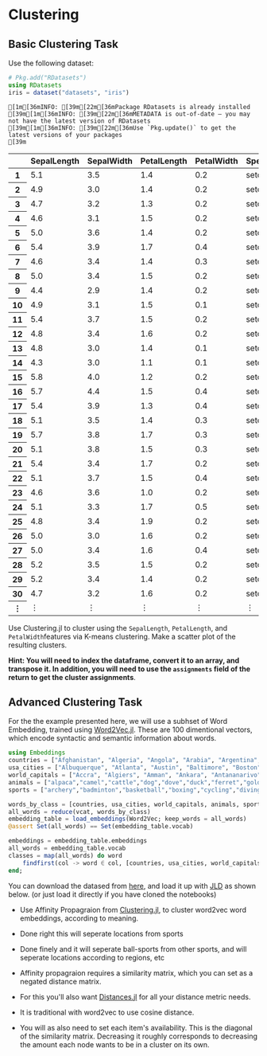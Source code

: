 
# Clustering


## Basic Clustering Task

Use the following dataset:


```julia
# Pkg.add("RDatasets")
using RDatasets
iris = dataset("datasets", "iris")
```

    [1m[36mINFO: [39m[22m[36mPackage RDatasets is already installed
    [39m[1m[36mINFO: [39m[22m[36mMETADATA is out-of-date — you may not have the latest version of RDatasets
    [39m[1m[36mINFO: [39m[22m[36mUse `Pkg.update()` to get the latest versions of your packages
    [39m




<table class="data-frame"><thead><tr><th></th><th>SepalLength</th><th>SepalWidth</th><th>PetalLength</th><th>PetalWidth</th><th>Species</th></tr></thead><tbody><tr><th>1</th><td>5.1</td><td>3.5</td><td>1.4</td><td>0.2</td><td>setosa</td></tr><tr><th>2</th><td>4.9</td><td>3.0</td><td>1.4</td><td>0.2</td><td>setosa</td></tr><tr><th>3</th><td>4.7</td><td>3.2</td><td>1.3</td><td>0.2</td><td>setosa</td></tr><tr><th>4</th><td>4.6</td><td>3.1</td><td>1.5</td><td>0.2</td><td>setosa</td></tr><tr><th>5</th><td>5.0</td><td>3.6</td><td>1.4</td><td>0.2</td><td>setosa</td></tr><tr><th>6</th><td>5.4</td><td>3.9</td><td>1.7</td><td>0.4</td><td>setosa</td></tr><tr><th>7</th><td>4.6</td><td>3.4</td><td>1.4</td><td>0.3</td><td>setosa</td></tr><tr><th>8</th><td>5.0</td><td>3.4</td><td>1.5</td><td>0.2</td><td>setosa</td></tr><tr><th>9</th><td>4.4</td><td>2.9</td><td>1.4</td><td>0.2</td><td>setosa</td></tr><tr><th>10</th><td>4.9</td><td>3.1</td><td>1.5</td><td>0.1</td><td>setosa</td></tr><tr><th>11</th><td>5.4</td><td>3.7</td><td>1.5</td><td>0.2</td><td>setosa</td></tr><tr><th>12</th><td>4.8</td><td>3.4</td><td>1.6</td><td>0.2</td><td>setosa</td></tr><tr><th>13</th><td>4.8</td><td>3.0</td><td>1.4</td><td>0.1</td><td>setosa</td></tr><tr><th>14</th><td>4.3</td><td>3.0</td><td>1.1</td><td>0.1</td><td>setosa</td></tr><tr><th>15</th><td>5.8</td><td>4.0</td><td>1.2</td><td>0.2</td><td>setosa</td></tr><tr><th>16</th><td>5.7</td><td>4.4</td><td>1.5</td><td>0.4</td><td>setosa</td></tr><tr><th>17</th><td>5.4</td><td>3.9</td><td>1.3</td><td>0.4</td><td>setosa</td></tr><tr><th>18</th><td>5.1</td><td>3.5</td><td>1.4</td><td>0.3</td><td>setosa</td></tr><tr><th>19</th><td>5.7</td><td>3.8</td><td>1.7</td><td>0.3</td><td>setosa</td></tr><tr><th>20</th><td>5.1</td><td>3.8</td><td>1.5</td><td>0.3</td><td>setosa</td></tr><tr><th>21</th><td>5.4</td><td>3.4</td><td>1.7</td><td>0.2</td><td>setosa</td></tr><tr><th>22</th><td>5.1</td><td>3.7</td><td>1.5</td><td>0.4</td><td>setosa</td></tr><tr><th>23</th><td>4.6</td><td>3.6</td><td>1.0</td><td>0.2</td><td>setosa</td></tr><tr><th>24</th><td>5.1</td><td>3.3</td><td>1.7</td><td>0.5</td><td>setosa</td></tr><tr><th>25</th><td>4.8</td><td>3.4</td><td>1.9</td><td>0.2</td><td>setosa</td></tr><tr><th>26</th><td>5.0</td><td>3.0</td><td>1.6</td><td>0.2</td><td>setosa</td></tr><tr><th>27</th><td>5.0</td><td>3.4</td><td>1.6</td><td>0.4</td><td>setosa</td></tr><tr><th>28</th><td>5.2</td><td>3.5</td><td>1.5</td><td>0.2</td><td>setosa</td></tr><tr><th>29</th><td>5.2</td><td>3.4</td><td>1.4</td><td>0.2</td><td>setosa</td></tr><tr><th>30</th><td>4.7</td><td>3.2</td><td>1.6</td><td>0.2</td><td>setosa</td></tr><tr><th>&vellip;</th><td>&vellip;</td><td>&vellip;</td><td>&vellip;</td><td>&vellip;</td><td>&vellip;</td></tr></tbody></table>



Use Clustering.jl to cluster using the `SepalLength`, `PetalLength`, and `PetalWidth`features via K-means clustering. Make a scatter plot of the resulting clusters.

**Hint: You will need to index the dataframe, convert it to an array, and transpose it. In addition, you will need to use the `assignments` field of the return to get the cluster assignments**.

## Advanced Clustering Task

For the the example presented here, we will use a subhset of Word Embedding, trained using [Word2Vec.jl](https://github.com/tanmaykm/Word2Vec.jl).
These are 100 dimentional vectors, which encode syntactic and semantic information about words.


```julia
using Embeddings
countries = ["Afghanistan", "Algeria", "Angola", "Arabia", "Argentina", "Australia", "Bangladesh", "Brazil", "Britain", "Canada", "China", "Colombia", "Congo", "Egypt", "England", "Ethiopia", "France", "Germany", "Ghana", "India", "Indonesia", "Iran", "Iraq", "Ireland", "Italy", "Japan", "Kenya", "Korea", "Madagascar", "Malaysia", "Mexico", "Morocco", "Mozambique", "Myanmar", "Nepal", "Nigeria", "Pakistan", "Peru", "Philippines", "Poland", "Russia", "South", "Spain", "Sudan", "Tanzania", "Thailand", "Uganda", "Ukraine", "Usa", "Uzbekistan", "Venezuela", "Vietnam", "Wales", "Yemen"]
usa_cities = ["Albuquerque", "Atlanta", "Austin", "Baltimore", "Boston", "Charlotte", "Chicago", "Columbus", "Dallas", "Denver", "Detroit", "Francisco", "Fresno", "Houston", "Indianapolis", "Jacksonville", "Las", "Louisville", "Memphis", "Mesa", "Milwaukee", "Nashville", "Omaha", "Philadelphia", "Phoenix", "Portland", "Raleigh", "Sacramento", "San", "Seattle", "Tucson", "Vegas", "Washington"]
world_capitals = ["Accra", "Algiers", "Amman", "Ankara", "Antananarivo", "Athens", "Baghdad", "Baku", "Bangkok", "Beijing", "Beirut", "Berlin", "Bogotá", "Brasília", "Bucharest", "Budapest", "Cairo", "Caracas", "Damascus", "Dhaka", "Hanoi", "Havana", "Jakarta", "Kabul", "Kampala", "Khartoum", "Kinshasa", "Kyiv", "Lima", "London", "Luanda", "Madrid", "Manila", "Minsk", "Moscow", "Nairobi", "Paris", "Pretoria", "Pyongyang", "Quito", "Rabat", "Riyadh", "Rome", "Santiago", "Seoul", "Singapore", "Stockholm", "Taipei", "Tashkent", "Tehran", "Tokyo", "Vienna", "Warsaw", "Yaoundé"]
animals = ["alpaca","camel","cattle","dog","dove","duck","ferret","goldfish","goose","rat","llama","mouse","pigeon","yak"]
sports = ["archery","badminton","basketball","boxing","cycling","diving","equestrian","fencing","field","football","golf","gymnastics","handball","hockey","judo","kayak","pentathlon","polo","rowing","rugby","sailing","shooting","soccer","swimming","taekwondo","tennis","triathlon","volleyball","weightlifting","wrestling"]

words_by_class = [countries, usa_cities, world_capitals, animals, sports]
all_words = reduce(vcat, words_by_class)
embedding_table = load_embeddings(Word2Vec; keep_words = all_words) 
@assert Set(all_words) == Set(embedding_table.vocab)

embeddings = embedding_table.embeddings
all_words = embedding_table.vocab
classes = map(all_words) do word
    findfirst(col -> word ∈ col, [countries, usa_cities, world_capitals, animals, sports])
end;
```

You can download the datased from [here](http://ucidatascienceinitiative.github.io/IntroToJulia/Html/ForwardDiff), and load it up with [JLD](https://github.com/JuliaIO/JLD.jl) as shown below. (or just load it directly if you have cloned the notebooks)

 - Use Affinity Propagraion from [Clustering.jl](https://github.com/JuliaStats/Clustering.jl), to cluster word2vec word embeddings, according to meaning.
 - Done right this will seperate locations from sports
 - Done finely and it will seperate ball-sports from other sports, and will seperate locations according to regions, etc 
 
 - Affinity propagraion requires a similarity matrix, which you can set as a negated distance matrix. 
 - For this you'll also want  [Distances.jl](https://github.com/JuliaStats/Distances.jl) for all your distance metric needs. 
 - It is traditional with word2vec to use cosine distance.
 - You will as also need to set each item's availability. This is the diagonal of the similarity matrix. Decreasing it roughly corresponds to decreasing the amount each node wants to be in a cluster on its own.


